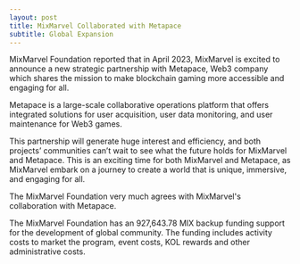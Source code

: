 ```yaml
---
layout: post
title: MixMarvel Collaborated with Metapace
subtitle: Global Expansion
---
```


MixMarvel Foundation reported that in April 2023, MixMarvel is excited to announce a new strategic partnership with Metapace, Web3 company which shares the mission to make blockchain gaming more accessible and engaging for all.

Metapace is a large-scale collaborative operations platform that offers integrated solutions for user acquisition, user data monitoring, and user maintenance for Web3 games.

This partnership will generate huge interest and efficiency, and both projects’ communities can’t wait to see what the future holds for MixMarvel and Metapace. This is an exciting time for both MixMarvel and Metapace, as MixMarvel embark on a journey to create a world that is unique, immersive, and engaging for all.

The MixMarvel Foundation very much agrees with MixMarvel's collaboration with Metapace.  

The MixMarvel Foundation has an 927,643.78 MIX backup funding support for the development of global community.  The funding includes activity costs to market the program, event costs, KOL rewards and other administrative costs. 
